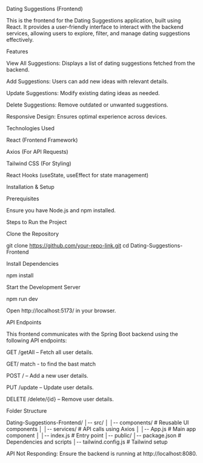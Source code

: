 Dating Suggestions (Frontend)

This is the frontend for the Dating Suggestions application, built using React. It provides a user-friendly interface to interact with the backend services, allowing users to explore, filter, and manage dating suggestions effectively.

Features

View All Suggestions: Displays a list of dating suggestions fetched from the backend.

Add Suggestions: Users can add new ideas with relevant details.

Update Suggestions: Modify existing dating ideas as needed.

Delete Suggestions: Remove outdated or unwanted suggestions.

Responsive Design: Ensures optimal experience across devices.

Technologies Used

React (Frontend Framework)

Axios (For API Requests)

Tailwind CSS (For Styling)

React Hooks (useState, useEffect for state management)

Installation & Setup

Prerequisites

Ensure you have Node.js and npm installed.

Steps to Run the Project

Clone the Repository

git clone https://github.com/your-repo-link.git
cd Dating-Suggestions-Frontend

Install Dependencies

npm install

Start the Development Server

npm run dev

Open http://localhost:5173/ in your browser.

API Endpoints

This frontend communicates with the Spring Boot backend using the following API endpoints:

GET /getAll – Fetch all user details.

GET/ match - to find the bast match

POST / – Add a new user details.

PUT /update – Update user details.

DELETE /delete/{id} – Remove user details.

Folder Structure

Dating-Suggestions-Frontend/
│-- src/
│   │-- components/   # Reusable UI components
│   │-- services/     # API calls using Axios
│   │-- App.js        # Main app component
│   │-- index.js      # Entry point
│-- public/
│-- package.json     # Dependencies and scripts
│-- tailwind.config.js # Tailwind setup


API Not Responding: Ensure the backend is running at http://localhost:8080.

